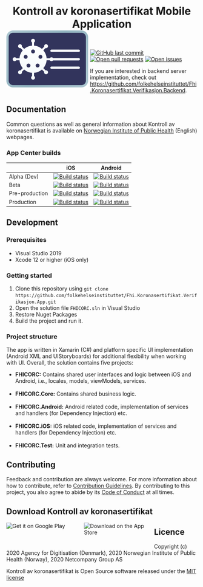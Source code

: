 <h1 align="center"> Kontroll av koronasertifikat Mobile Application <br/><img style="margin-right: 1%; margin-bottom: 0.5em; float: left;" src="https://github.com/folkehelseinstituttet/Fhi.Koronasertifikat.Verifikasjon.App/blob/dev/FHICORC.Android/Resources/drawable-xhdpi/certificate_logo.png"> </h1>
<br/>

[![GitHub last commit](https://img.shields.io/github/last-commit/folkehelseinstituttet/Fhi.Koronasertifikat.Verifikasjon.App)](https://github.com/folkehelseinstituttet/Fhi.Koronasertifikat.Verifikasjon.App/commits)
[![Open pull requests](https://img.shields.io/github/issues-pr/folkehelseinstituttet/Fhi.Koronasertifikat.Verifikasjon.App)](https://github.com/folkehelseinstituttet/Fhi.Koronasertifikat.Verifikasjon.App/pulls)
[![Open issues](https://img.shields.io/github/issues/folkehelseinstituttet/Fhi.Koronasertifikat.Verifikasjon.App)](https://github.com/folkehelseinstituttet/Fhi.Koronasertifikat.Verifikasjon.App/issues)

If you are interested in backend server implementation, check out https://github.com/folkehelseinstituttet/Fhi.Koronasertifikat.Verifikasjon.Backend.

## Documentation

Common questions as well as general information about Kontroll av koronasertifikat is available on [Norwegian Institute of Public Health](https://www.helsenorge.no/koronasertifikat/) (English) webpages.

### App Center builds

|            | iOS | Android |
|------------|-----|---------|
| Alpha (Dev)      |[![Build status](https://build.appcenter.ms/v0.1/apps/792affd9-35ea-4b53-8b32-b3a62c760300/branches/dev/badge)](https://appcenter.ms)     |   [![Build status](https://build.appcenter.ms/v0.1/apps/08d51545-9c04-43e2-a2a2-a2ef34cd87df/branches/dev/badge)](https://appcenter.ms)      |
| Beta       | [![Build status](https://build.appcenter.ms/v0.1/apps/cad9c263-729f-482a-9eab-8b32d3510909/branches/dev/badge)](https://appcenter.ms)    |     [![Build status](https://build.appcenter.ms/v0.1/apps/a78a302f-01af-4280-a409-d0d6975e726b/branches/dev/badge)](https://appcenter.ms)    |
| Pre-production |  [![Build status](https://build.appcenter.ms/v0.1/apps/cad9c263-729f-482a-9eab-8b32d3510909/branches/master/badge)](https://appcenter.ms)   |    [![Build status](https://build.appcenter.ms/v0.1/apps/a78a302f-01af-4280-a409-d0d6975e726b/branches/master/badge)](https://appcenter.ms)     |
| Production |  [![Build status](https://build.appcenter.ms/v0.1/apps/e4af3bb5-44d0-47ae-9f80-714f44f231ab/branches/master/badge)](https://appcenter.ms)   |    [![Build status](https://build.appcenter.ms/v0.1/apps/ff50860e-7ced-40ce-87cd-04e3f9e5ff8a/branches/master/badge)](https://appcenter.ms)     |


## Development
### Prerequisites
- Visual Studio 2019
- Xcode 12 or higher (iOS only)

### Getting started
1. Clone this repository using `git clone https://github.com/folkehelseinstituttet/Fhi.Koronasertifikat.Verifikasjon.App.git`
2. Open the solution file `FHICORC.sln` in Visual Studio
3. Restore Nuget Packages
4. Build the project and run it.

### Project structure
The app is written in Xamarin (C#) and platform specific UI implementation (Android XML and UIStoryboards) for additional flexibility when working with UI.
Overall, the solution contains five projects:
- **FHICORC:** Contains shared user interfaces and logic between iOS and Android, i.e., locales, models, viewModels, services.<br/><br/>
- **FHICORC.Core:** Contains shared business logic. <br/><br/>
- **FHICORC.Android:** Android related code, implementation of services and handlers (for Dependency Injection) etc.<br/><br/>
- **FHICORC.iOS:** iOS related code, implementation of services and handlers (for Dependency Injection) etc.<br/><br/>
- **FHICORC.Test:** Unit and integration tests.

## Contributing
Feedback and contribution are always welcome. For more information about how to contribute, refer to [Contribution Guidelines](CONTRIBUTING.md). By contributing to this project, you also agree to abide by its [Code of Conduct](CODE_OF_CONDUCT.md) at all times.

## Download Kontroll av koronasertifikat
<a href="https://play.google.com/store/apps/details?id=no.fhi.KoronasertifikatKontrollapp&gl"><img style="margin-right: 1%; margin-bottom: 0.5em; float: left;" src="https://www.helsenorge.no/globalassets/mobilapp/badges/google-play-badge-en.png" width="200" height="60" alt="Get it on Google Play"></a>
<a href="https://apps.apple.com/no/app/kontroll-av-koronasertifikat/id1568677698"><img style="margin-right: 1%; margin-bottom: 0.5em; float: left;" src="https://www.helsenorge.no/globalassets/mobilapp/badges/apple-app-store-badge-en.png" width="180" height="60" alt="Download on the App Store"></a>


## Licence
Copyright (c) 2020 Agency for Digitisation (Denmark), 2020 Norwegian Institute of Public Health (Norway), 2020 Netcompany Group AS

Kontroll av koronasertifikat is Open Source software released under the [MIT license](LICENSE.md)



